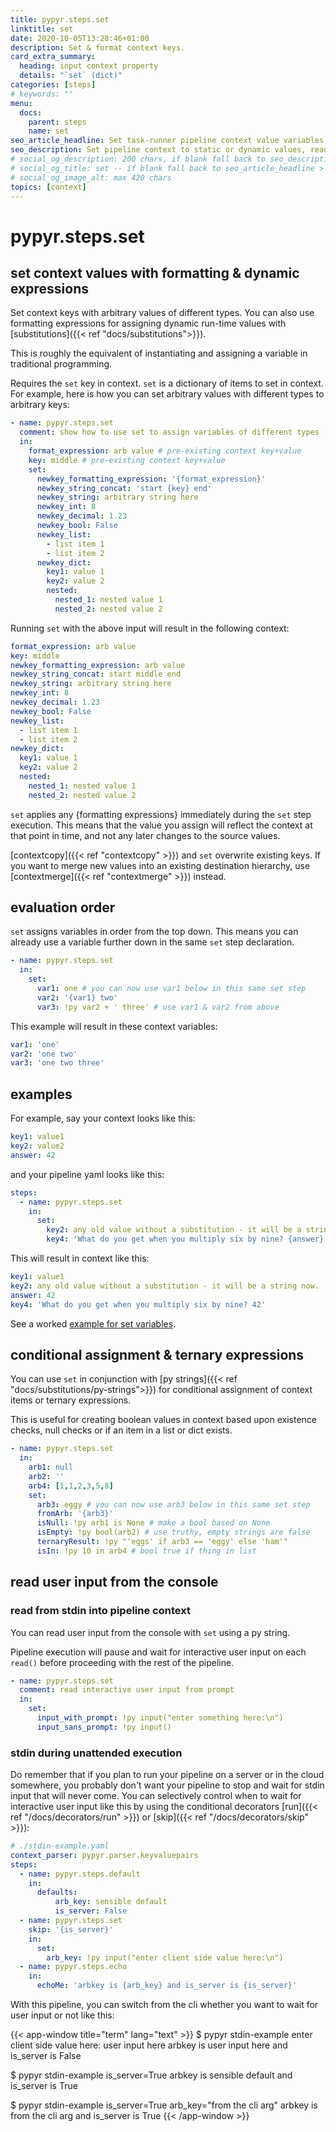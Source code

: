 ```yaml
---
title: pypyr.steps.set
linktitle: set
date: 2020-10-05T13:28:46+01:00
description: Set & format context keys.
card_extra_summary:
  heading: input context property
  details: "`set` (dict)"
categories: [steps]
# keywords: ""
menu:
  docs:
    parent: steps
    name: set
seo_article_headline: Set task-runner pipeline context value variables.
seo_description: Set pipeline context to static or dynamic values, read interactive user input from stdin & use formatting expressions.
# social_og_description: 200 chars, if blank fall back to seo_description then description
# social_og_title: set -- if blank fall back to seo_article_headline > .Title. Max 70 chars
# social_og_image_alt: max 420 chars
topics: [context]
---
```

# pypyr.steps.set
## set context values with formatting & dynamic expressions
Set context keys with arbitrary values of different types. You can 
also use formatting expressions for assigning dynamic run-time values with
[substitutions]({{< ref "docs/substitutions">}}).

This is roughly the equivalent of instantiating and assigning a variable in 
traditional programming.

Requires the `set` key in context. `set` is a dictionary of
items to set in context. For example, here is how you can set arbitrary values
with different types to arbitrary keys:

```yaml
- name: pypyr.steps.set
  comment: show how to use set to assign variables of different types
  in:
    format_expression: arb value # pre-existing context key+value
    key: middle # pre-existing context key+value
    set:
      newkey_formatting_expression: '{format_expression}'
      newkey_string_concat: 'start {key} end'
      newkey_string: arbitrary string here
      newkey_int: 8
      newkey_decimal: 1.23
      newkey_bool: False
      newkey_list: 
        - list item 1
        - list item 2
      newkey_dict:
        key1: value 1
        key2: value 2
        nested: 
          nested_1: nested value 1
          nested_2: nested value 2
```

Running `set` with the above input will result in the following context:

```yaml
format_expression: arb value
key: middle
newkey_formatting_expression: arb value
newkey_string_concat: start middle end
newkey_string: arbitrary string here
newkey_int: 8
newkey_decimal: 1.23
newkey_bool: False
newkey_list: 
  - list item 1
  - list item 2
newkey_dict:
  key1: value 1
  key2: value 2
  nested: 
    nested_1: nested value 1
    nested_2: nested value 2
```

`set` applies any {formatting expressions} immediately during the 
`set` step execution. This means that the value you assign will
reflect the context at that point in time, and not any later changes to the 
source values.

[contextcopy]({{< ref "contextcopy" >}}) and `set` overwrite existing 
keys. If you want to merge new values into an existing destination hierarchy,
use [contextmerge]({{< ref "contextmerge" >}}) instead.

## evaluation order
`set` assigns variables in order from the top down. This means you can already
use a variable further down in the same `set` step declaration.

```yaml
- name: pypyr.steps.set
  in:
    set:
      var1: one # you can now use var1 below in this same set step
      var2: '{var1} two'
      var3: !py var2 + ' three' # use var1 & var2 from above
```

This example will result in these context variables:
```yaml
var1: 'one'
var2: 'one two'
var3: 'one two three'
```

## examples
For example, say your context looks like this:

```yaml
key1: value1
key2: value2
answer: 42
```

and your pipeline yaml looks like this:

```yaml
steps:
  - name: pypyr.steps.set
    in:
      set:
        key2: any old value without a substitution - it will be a string now.
        key4: 'What do you get when you multiply six by nine? {answer}'
```

This will result in context like this:

```yaml
key1: value1
key2: any old value without a substitution - it will be a string now.
answer: 42
key4: 'What do you get when you multiply six by nine? 42'
```

See a worked [example for set variables](https://github.com/pypyr/pypyr-example/blob/main/pipelines/set-variables.yaml).

## conditional assignment & ternary expressions
You can use `set` in conjunction with [py strings]({{< ref "docs/substitutions/py-strings">}})
for conditional assignment of context items or ternary expressions.

This is useful for creating boolean values in context based upon existence 
checks, null checks or if an item in a list or dict exists.

```yaml
- name: pypyr.steps.set
  in:
    arb1: null
    arb2: ''
    arb4: [1,1,2,3,5,8]
    set:
      arb3: eggy # you can now use arb3 below in this same set step
      fromArb: '{arb3}'
      isNull: !py arb1 is None # make a bool based on None
      isEmpty: !py bool(arb2) # use truthy, empty strings are false
      ternaryResult: !py "'eggs' if arb3 == 'eggy' else 'ham'"
      isIn: !py 10 in arb4 # bool true if thing in list
```

## read user input from the console
### read from stdin into pipeline context
You can read user input from the console with `set` using a py string.

Pipeline execution will pause and wait for interactive user input on each 
`read()` before proceeding with the rest of the pipeline.

```yaml
- name: pypyr.steps.set
  comment: read interactive user input from prompt
  in:
    set:
      input_with_prompt: !py input("enter something here:\n")
      input_sans_prompt: !py input()
```

### stdin during unattended execution
Do remember that if you plan to run your pipeline on a server or in the cloud
somewhere, you probably don't want your pipeline to stop and wait for stdin
input that will never come. You can selectively control when to wait for 
interactive user input like this by using the conditional decorators 
[run]({{< ref "/docs/decorators/run" >}}) or 
[skip]({{< ref "/docs/decorators/skip" >}}):

```yaml
# ./stdin-example.yaml
context_parser: pypyr.parser.keyvaluepairs
steps:
  - name: pypyr.steps.default
    in:
      defaults:
          arb_key: sensible default
          is_server: False
  - name: pypyr.steps.set
    skip: '{is_server}'
    in:
      set:
        arb_key: !py input("enter client side value here:\n")
  - name: pypyr.steps.echo
    in:
      echoMe: 'arbkey is {arb_key} and is_server is {is_server}'
```

With this pipeline, you can switch from the cli whether you want to wait for 
user input or not like this:

{{< app-window title="term" lang="text" >}}
$ pypyr stdin-example
enter client side value here:
user input here
arbkey is user input here and is_server is False

$ pypyr stdin-example is_server=True
arbkey is sensible default and is_server is True

$ pypyr stdin-example is_server=True arb_key="from the cli arg"
arbkey is from the cli arg and is_server is True
{{< /app-window >}}
